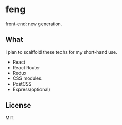 # feng

front-end: new generation.

## What

I plan to scalffold these techs for my short-hand use.

- React
- React Router
- Redux
- CSS modules
- PostCSS
- Express(optional)

## License

MIT. 